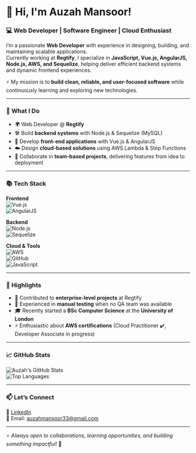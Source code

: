 # 👋 Hi, I'm Auzah Mansoor!  

### 💻 Web Developer | Software Engineer | Cloud Enthusiast  

I’m a passionate **Web Developer** with experience in designing, building, and maintaining scalable applications.  
Currently working at **Regtify**, I specialize in **JavaScript, Vue.js, AngularJS, Node.js, AWS, and Sequelize**, helping deliver efficient backend systems and dynamic frontend experiences.  

⚡ My mission is to **build clean, reliable, and user-focused software** while continuously learning and exploring new technologies.  

---

### 🚀 **What I Do**
- 🌍 Web Developer @ **Regtify**  
- 🛠️ Build **backend systems** with Node.js & Sequelize (MySQL)  
- 🎨 Develop **front-end applications** with Vue.js & AngularJS  
- ☁️ Design **cloud-based solutions** using AWS Lambda & Step Functions  
- 🤝 Collaborate in **team-based projects**, delivering features from idea to deployment  

---

### 📚 **Tech Stack**

**Frontend**  
![Vue.js](https://img.shields.io/badge/-Vue.js-4FC08D?style=flat&logo=vue.js&logoColor=white)  
![AngularJS](https://img.shields.io/badge/-AngularJS-E23237?style=flat&logo=angular&logoColor=white)  

**Backend**  
![Node.js](https://img.shields.io/badge/-Node.js-339933?style=flat&logo=node.js&logoColor=white)  
![Sequelize](https://img.shields.io/badge/-Sequelize-52B0E7?style=flat&logo=sequelize&logoColor=white)  

**Cloud & Tools**  
![AWS](https://img.shields.io/badge/-AWS-232F3E?style=flat&logo=amazon-aws&logoColor=white)  
![GitHub](https://img.shields.io/badge/-GitHub-181717?style=flat&logo=github&logoColor=white)  
![JavaScript](https://img.shields.io/badge/-JavaScript-F7DF1E?style=flat&logo=javascript&logoColor=black)  

---

### 🌟 **Highlights**
- 💼 Contributed to **enterprise-level projects** at Regtify  
- 🔧 Experienced in **manual testing** when no QA team was available  
- 🎓 Recently started a **BSc Computer Science** at the **University of London**  
- ⚡ Enthusiastic about **AWS certifications** (Cloud Practitioner ✔️, Developer Associate in progress)  

---

### 📈 **GitHub Stats**
![Auzah's GitHub Stats](https://github-readme-stats.vercel.app/api?username=auzahm&show_icons=true&theme=tokyonight)  
![Top Languages](https://github-readme-stats.vercel.app/api/top-langs/?username=auzahm&layout=compact&theme=tokyonight)  

---

### 📫 **Let’s Connect**
💼 [LinkedIn](https://www.linkedin.com/in/auzah-mansoor-a68841187/)  
📧 Email: auzahmansoor33@gmail.com  

---

⭐ _Always open to collaborations, learning opportunities, and building something impactful!_ 🚀  
